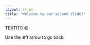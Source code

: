 ```yaml
---
layout: slide
title: "Welcome to our second slide!"
---
```

TEXTITO :smile:

Use the left arrow to go back!

